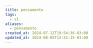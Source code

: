 ```yaml
---
title: pensamento
tags:
  - v1
aliases:
  - pensamento
created_at: 2024-07-12T19:54:36-03:00
updated_at: 2024-08-05T12:51:15-03:00
---
```


